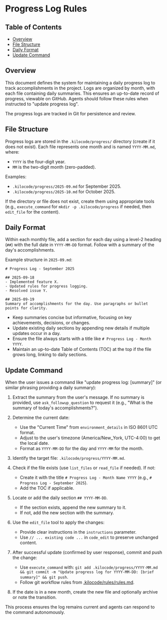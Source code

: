 # Progress Log Rules

## Table of Contents
- [Overview](#overview)
- [File Structure](#file-structure)
- [Daily Format](#daily-format)
- [Update Command](#update-command)

## Overview

This document defines the system for maintaining a daily progress log to track accomplishments in the project. Logs are organized by month, with each file containing daily summaries. This ensures an up-to-date record of progress, viewable on GitHub. Agents should follow these rules when instructed to "update progress log".

The progress logs are tracked in Git for persistence and review.

## File Structure

Progress logs are stored in the `.kilocode/progress/` directory (create if it does not exist). Each file represents one month and is named `YYYY-MM.md`, where:
- `YYYY` is the four-digit year.
- `MM` is the two-digit month (zero-padded).

Examples:
- `.kilocode/progress/2025-09.md` for September 2025.
- `.kilocode/progress/2025-10.md` for October 2025.

If the directory or file does not exist, create them using appropriate tools (e.g., `execute_command` for `mkdir -p .kilocode/progress` if needed, then `edit_file` for the content).

## Daily Format

Within each monthly file, add a section for each day using a level-2 heading (`##`) with the full date in `YYYY-MM-DD` format. Follow with a summary of the day's accomplishments.

Example structure in `2025-09.md`:

```
# Progress Log - September 2025

## 2025-09-18
- Implemented feature X.
- Updated rules for progress logging.
- Resolved issue Y.

## 2025-09-19
Summary of accomplishments for the day. Use paragraphs or bullet points for clarity.
```

- Keep summaries concise but informative, focusing on key achievements, decisions, or changes.
- Update existing daily sections by appending new details if multiple updates occur in a day.
- Ensure the file always starts with a title like `# Progress Log - Month YYYY`.
- Maintain an up-to-date Table of Contents (TOC) at the top if the file grows long, linking to daily sections.

## Update Command

When the user issues a command like "update progress log: [summary]" (or similar phrasing providing a daily summary):

1. Extract the summary from the user's message. If no summary is provided, use `ask_followup_question` to request it (e.g., "What is the summary of today's accomplishments?").

2. Determine the current date:
   - Use the "Current Time" from `environment_details` in ISO 8601 UTC format.
   - Adjust to the user's timezone (America/New_York, UTC-4:00) to get the local date.
   - Format as `YYYY-MM-DD` for the day and `YYYY-MM` for the month.

3. Identify the target file: `.kilocode/progress/YYYY-MM.md`.

4. Check if the file exists (use `list_files` or `read_file` if needed). If not:
   - Create it with the title `# Progress Log - Month Name YYYY` (e.g., `# Progress Log - September 2025`).
   - Add the TOC if applicable.

5. Locate or add the daily section `## YYYY-MM-DD`.
   - If the section exists, append the new summary to it.
   - If not, add the new section with the summary.

6. Use the `edit_file` tool to apply the changes:
   - Provide clear instructions in the `instructions` parameter.
   - Use `// ... existing code ...` in `code_edit` to preserve unchanged content.

7. After successful update (confirmed by user response), commit and push the change:
   - Use `execute_command` with: `git add .kilocode/progress/YYYY-MM.md && git commit -m "Update progress log for YYYY-MM-DD: [brief summary]" && git push`.
   - Follow git workflow rules from [.kilocode/rules/rules.md](.kilocode/rules/rules.md).

8. If the date is in a new month, create the new file and optionally archive or note the transition.

This process ensures the log remains current and agents can respond to the command autonomously.